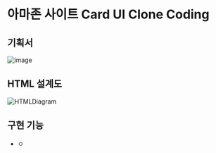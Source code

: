 # 아마존 사이트 Card UI Clone Coding

## 기획서

![image](https://user-images.githubusercontent.com/30427711/74309139-5b9e3f80-4dad-11ea-82d3-1b1991534711.png)

## HTML 설계도

![HTMLDiagram](https://user-images.githubusercontent.com/30427711/74309031-1ed24880-4dad-11ea-9aae-0efa586a3fd2.png)

## 구현 기능

- ㅇ
